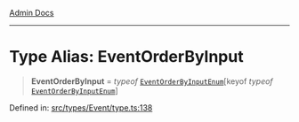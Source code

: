 [Admin Docs](/)

***

# Type Alias: EventOrderByInput

> **EventOrderByInput** = *typeof* [`EventOrderByInputEnum`](types\Event\type\README\variables\EventOrderByInputEnum.md)\[keyof *typeof* [`EventOrderByInputEnum`](types\Event\type\README\variables\EventOrderByInputEnum.md)\]

Defined in: [src/types/Event/type.ts:138](https://github.com/PalisadoesFoundation/talawa-admin/blob/main/src/types/Event/type.ts#L138)
